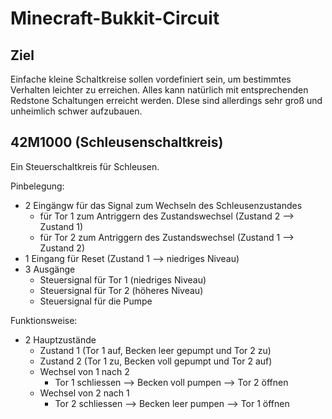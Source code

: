 Minecraft-Bukkit-Circuit
========================

Ziel
----

Einfache kleine Schaltkreise sollen vordefiniert sein, um bestimmtes Verhalten leichter zu erreichen.
Alles kann natürlich mit entsprechenden Redstone Schaltungen erreicht werden. DIese sind allerdings sehr
groß und unheimlich schwer aufzubauen.

42M1000 (Schleusenschaltkreis)
------

Ein Steuerschaltkreis für Schleusen.

Pinbelegung:
- 2 Eingängw für das Signal zum Wechseln des Schleusenzustandes
  - für Tor 1 zum Antriggern des Zustandswechsel (Zustand 2 --> Zustand 1)
  - für Tor 2 zum Antriggern des Zustandswechsel (Zustand 1 --> Zustand 2)
- 1 Eingang für Reset (Zustand 1 --> niedriges Niveau)
- 3 Ausgänge 
  - Steuersignal für Tor 1 (niedriges Niveau)
  - Steuersignal für Tor 2 (höheres Niveau)
  - Steuersignal für die Pumpe 

Funktionsweise:
- 2 Hauptzustände 
  - Zustand 1 (Tor 1 auf, Becken leer gepumpt und Tor 2 zu)
  - Zustand 2 (Tor 1 zu, Becken voll gepumpt und Tor 2 auf)
  - Wechsel von 1 nach 2
    - Tor 1 schliessen --> Becken voll pumpen --> Tor 2 öffnen
  - Wechsel von 2 nach 1
    - Tor 2 schliessen --> Becken leer pumpen --> Tor 1 öffnen
